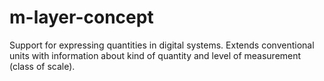 # m-layer-concept
Support for expressing quantities in digital systems. Extends conventional units with information about kind of quantity and level of measurement (class of scale).
